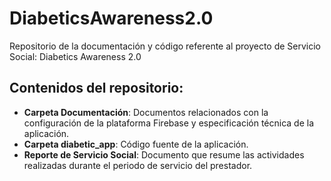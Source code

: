 # DiabeticsAwareness2.0
Repositorio de la documentación y código referente al proyecto de Servicio Social: Diabetics Awareness 2.0

## Contenidos del repositorio:

- **Carpeta Documentación**: Documentos relacionados con la configuración de la plataforma Firebase y especificación técnica de la aplicación.
- **Carpeta diabetic_app**: Código fuente de la aplicación.
- **Reporte de Servicio Social**: Documento que resume las actividades realizadas durante el periodo de servicio del prestador.
